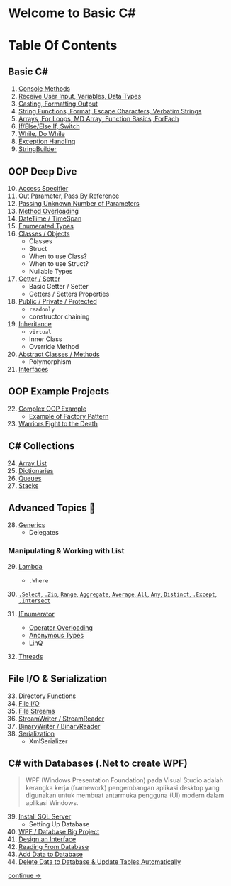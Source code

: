 # Welcome to Basic C#


# Table Of Contents

## Basic C#

1. [Console Methods](https://github.com/QuackPlayground/csharp/blob/main/theory/basic/01.md)
2. [Receive User Input, Variables, Data Types](https://github.com/QuackPlayground/csharp/blob/main/theory/basic/02.md)
3. [Casting, Formatting Output](https://github.com/QuackPlayground/csharp/blob/main/theory/basic/03.md)
4. [String Functions, Format, Escape Characters, Verbatim Strings](https://github.com/QuackPlayground/csharp/blob/main/theory/basic/04.md)
5. [Arrays, For Loops, MD Array, Function Basics, ForEach](https://github.com/QuackPlayground/csharp/blob/main/theory/basic/05.md)
6. [If/Else/Else If, Switch](https://github.com/QuackPlayground/csharp/blob/main/theory/basic/06.md)
7. [While, Do While](https://github.com/QuackPlayground/csharp/blob/main/theory/basic/07.md)
8. [Exception Handling](https://github.com/QuackPlayground/csharp/blob/main/theory/basic/08.md)
9. [StringBuilder](https://github.com/QuackPlayground/csharp/blob/main/theory/basic/09.md)

## OOP Deep Dive
10. [Access Specifier](https://github.com/QuackPlayground/csharp/blob/main/theory/basic/10.md)
11. [Out Parameter, Pass By Reference](https://github.com/QuackPlayground/csharp/blob/main/theory/basic/11.md)
12. [Passing Unknown Number of Parameters](https://github.com/QuackPlayground/csharp/blob/main/theory/basic/12.md)
13. [Method Overloading](https://github.com/QuackPlayground/csharp/blob/main/theory/basic/13.md)
14. [DateTime / TimeSpan](https://github.com/QuackPlayground/csharp/blob/main/theory/basic/14.md)
15. [Enumerated Types](https://github.com/QuackPlayground/csharp/blob/main/theory/basic/15.md)
16. [Classes / Objects](https://github.com/QuackPlayground/csharp/blob/main/theory/basic/16.md)
    * Classes
    * Struct
    * When to use Class?
    * When to use Struct?
    * Nullable Types
17. [Getter / Setter](https://github.com/QuackPlayground/csharp/blob/main/theory/basic/17.md)
    * Basic Getter / Setter
    * Getters / Setters Properties
18. [Public / Private / Protected](https://github.com/QuackPlayground/csharp/blob/main/theory/basic/18.md)
    * `readonly`
    * constructor chaining 
19. [Inheritance](https://github.com/QuackPlayground/csharp/blob/main/theory/basic/19.md)
    * `virtual`
    * Inner Class
    * Override Method
20. [Abstract Classes / Methods](https://github.com/QuackPlayground/csharp/blob/main/theory/basic/20.md)
    * Polymorphism
21. [Interfaces](https://github.com/QuackPlayground/csharp/blob/main/theory/basic/21.md)

## OOP Example Projects

22. [Complex OOP Example](https://github.com/QuackPlayground/csharp/blob/main/theory/basic/22.md)
    * [Example of Factory Pattern](https://github.com/QuackPlayground/csharp/blob/main/theory/basic/22-part2.md)
23. [Warriors Fight to the Death](https://github.com/QuackPlayground/csharp/blob/main/theory/basic/23.md)

## C# Collections
24. [Array List](https://github.com/QuackPlayground/csharp/blob/main/theory/basic/24.md)
25. [Dictionaries](https://github.com/QuackPlayground/csharp/blob/main/theory/basic/25.md)
26. [Queues](https://github.com/QuackPlayground/csharp/blob/main/theory/basic/26.md)
27. [Stacks](https://github.com/QuackPlayground/csharp/blob/main/theory/basic/27.md)

## Advanced Topics 🤔
28. [Generics](https://github.com/QuackPlayground/csharp/blob/main/theory/basic/28.md) 
    * Delegates
### Manipulating & Working with List
29. [Lambda](https://github.com/QuackPlayground/csharp/blob/main/theory/basic/29.md) 
    * `.Where`
30. [`.Select`, `.Zip`, `Range`, `Aggregate`, `Average`, `All`, `Any`, `Distinct`, `.Except`, `.Intersect`](https://github.com/QuackPlayground/csharp/blob/main/theory/basic/30.md) 
31. [IEnumerator](https://github.com/QuackPlayground/csharp/blob/main/theory/basic/31.md) 
    * [Operator Overloading](https://github.com/QuackPlayground/csharp/blob/main/theory/basic/32.md)
    * [Anonymous Types](https://github.com/QuackPlayground/csharp/blob/main/theory/basic/33.md)
    * [LinQ](https://github.com/QuackPlayground/csharp/blob/main/theory/basic/34.md)

32. [Threads](https://github.com/QuackPlayground/csharp/blob/main/theory/basic/35.md)

## File I/O & Serialization
33. [Directory Functions](https://github.com/QuackPlayground/csharp/blob/main/theory/basic/36.md)
34. [File I/O](https://github.com/QuackPlayground/csharp/blob/main/theory/basic/37.md)
35. [File Streams](https://github.com/QuackPlayground/csharp/blob/main/theory/basic/38.md)
36. [StreamWriter / StreamReader](https://github.com/QuackPlayground/csharp/blob/main/theory/basic/39.md)
37. [BinaryWriter / BinaryReader](https://github.com/QuackPlayground/csharp/blob/main/theory/basic/40.md)
38. [Serialization](https://github.com/QuackPlayground/csharp/blob/main/theory/basic/41.md)
    * XmlSerializer

## C# with Databases (.Net to create WPF)

> WPF (Windows Presentation Foundation) pada Visual Studio adalah kerangka kerja (framework) pengembangan aplikasi desktop yang digunakan untuk membuat antarmuka pengguna (UI) modern dalam aplikasi Windows.

39. [Install SQL Server](https://github.com/QuackPlayground/csharp/blob/main/theory/basic/42.md)
    * Setting Up Database
40. [WPF / Database Big Project](https://github.com/QuackPlayground/csharp/blob/main/theory/basic/43.md)
41. [Design an Interface](https://github.com/QuackPlayground/csharp/blob/main/theory/basic/44.md)
42. [Reading From Database](https://github.com/QuackPlayground/csharp/blob/main/theory/basic/45.md)
43. [Add Data to Database](https://github.com/QuackPlayground/csharp/blob/main/theory/basic/46.md)
44. [Delete Data to Database & Update Tables Automatically](https://github.com/QuackPlayground/csharp/blob/main/theory/basic/47.md)



[continue ->](https://github.com/QuackPlayground/csharp/blob/main/theory/basic/01.md)
